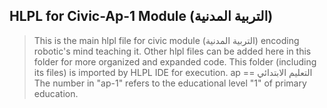 ## HLPL for Civic-Ap-1 Module (التربية المدنية)
>This is the main hlpl file for civic module (التربية المدنية) encoding robotic's mind teaching it.
>Other hlpl files can be added here in this folder for more organized and expanded code.
>This folder (including its files) is imported by HLPL IDE for execution.
>ap == التعليم الابتدائي
>The number in "ap-1" refers to the educational level "1" of primary education.
